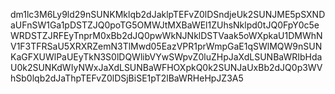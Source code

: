 dm1lc3M6Ly9ld29nSUNKMklqb2dJaklpTEFvZ0lDSndjeUk2SUNJME5pSXNDaUFnSW1Ga1pDSTZJQ0poTG5OMWJtMXBaWEl1ZUhsNklpd0tJQ0FpY0c5eWRDSTZJRFEyTnprM0xBb2dJQ0pwWkNJNklDSTVaak5oWXpkaU1DMWhNV1F3TFRSaU5XRXRZemN3TlMwd05EazVPR1prWmpGaE1qSWlMQW9nSUNKaGFXUWlPaUEyTkN3S0lDQWlibVYwSWpvZ0luZHpJaXdLSUNBaWRIbHdaU0k2SUNKdWIyNWxJaXdLSUNBaWFHOXpkQ0k2SUNJaUxBb2dJQ0p3WVhSb0lqb2dJaThpTEFvZ0lDSjBiSE1pT2lBaWRHeHpJZ3A5
